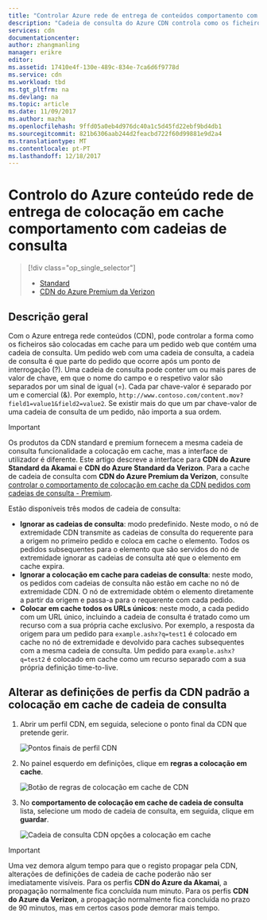 ```yaml
---
title: "Controlar Azure rede de entrega de conteúdos comportamento com cadeias de consulta a colocação em cache | Microsoft Docs"
description: "Cadeia de consulta do Azure CDN controla como os ficheiros são colocadas em cache quando estas contêm cadeias de consulta a colocação em cache."
services: cdn
documentationcenter: 
author: zhangmanling
manager: erikre
editor: 
ms.assetid: 17410e4f-130e-489c-834e-7ca6d6f9778d
ms.service: cdn
ms.workload: tbd
ms.tgt_pltfrm: na
ms.devlang: na
ms.topic: article
ms.date: 11/09/2017
ms.author: mazha
ms.openlocfilehash: 9ffd05a0eb4d976dc40a1c5d45fd22ebf9bd4db1
ms.sourcegitcommit: 821b6306aab244d2feacbd722f60d99881e9d2a4
ms.translationtype: MT
ms.contentlocale: pt-PT
ms.lasthandoff: 12/18/2017
---
```

# <a name="control-azure-content-delivery-network-caching-behavior-with-query-strings"></a>Controlo do Azure conteúdo rede de entrega de colocação em cache comportamento com cadeias de consulta
> [!div class="op_single_selector"]
> * [Standard](cdn-query-string.md)
> * [CDN do Azure Premium da Verizon](cdn-query-string-premium.md)
> 

## <a name="overview"></a>Descrição geral
Com o Azure entrega rede conteúdos (CDN), pode controlar a forma como os ficheiros são colocadas em cache para um pedido web que contém uma cadeia de consulta. Um pedido web com uma cadeia de consulta, a cadeia de consulta é que parte do pedido que ocorre após um ponto de interrogação (?). Uma cadeia de consulta pode conter um ou mais pares de valor de chave, em que o nome do campo e o respetivo valor são separados por um sinal de igual (=). Cada par chave-valor é separado por um e comercial (&). Por exemplo, `http://www.contoso.com/content.mov?field1=value1&field2=value2`. Se existir mais do que um par chave-valor de uma cadeia de consulta de um pedido, não importa a sua ordem. 

> [!IMPORTANT]
> Os produtos da CDN standard e premium fornecem a mesma cadeia de consulta funcionalidade a colocação em cache, mas a interface de utilizador é diferente.  Este artigo descreve a interface para **CDN do Azure Standard da Akamai** e **CDN do Azure Standard da Verizon**. Para a cache de cadeia de consulta com **CDN do Azure Premium da Verizon**, consulte [controlar o comportamento de colocação em cache da CDN pedidos com cadeias de consulta - Premium](cdn-query-string-premium.md).

Estão disponíveis três modos de cadeia de consulta:

- **Ignorar as cadeias de consulta**: modo predefinido. Neste modo, o nó de extremidade CDN transmite as cadeias de consulta do requerente para a origem no primeiro pedido e coloca em cache o elemento. Todos os pedidos subsequentes para o elemento que são servidos do nó de extremidade ignorar as cadeias de consulta até que o elemento em cache expira.
- **Ignorar a colocação em cache para cadeias de consulta**: neste modo, os pedidos com cadeias de consulta não estão em cache no nó de extremidade CDN. O nó de extremidade obtém o elemento diretamente a partir da origem e passa-a para o requerente com cada pedido.
- **Colocar em cache todos os URLs únicos**: neste modo, a cada pedido com um URL único, incluindo a cadeia de consulta é tratado como um recurso com a sua própria cache exclusivo. Por exemplo, a resposta da origem para um pedido para `example.ashx?q=test1` é colocado em cache no nó de extremidade e devolvido para caches subsequentes com a mesma cadeia de consulta. Um pedido para `example.ashx?q=test2` é colocado em cache como um recurso separado com a sua própria definição time-to-live.

## <a name="changing-query-string-caching-settings-for-standard-cdn-profiles"></a>Alterar as definições de perfis da CDN padrão a colocação em cache de cadeia de consulta
1. Abrir um perfil CDN, em seguida, selecione o ponto final da CDN que pretende gerir.
   
   ![Pontos finais de perfil CDN](./media/cdn-query-string/cdn-endpoints.png)
   
2. No painel esquerdo em definições, clique em **regras a colocação em cache**.
   
    ![Botão de regras de colocação em cache de CDN](./media/cdn-query-string/cdn-caching-rules-btn.png)
   
3. No **comportamento de colocação em cache de cadeia de consulta** lista, selecione um modo de cadeia de consulta, em seguida, clique em **guardar**.
   
   ![Cadeia de consulta CDN opções a colocação em cache](./media/cdn-query-string/cdn-query-string.png)

> [!IMPORTANT]
> Uma vez demora algum tempo para que o registo propagar pela CDN, alterações de definições de cadeia de cache poderão não ser imediatamente visíveis. Para os perfis **CDN do Azure da Akamai**, a propagação normalmente fica concluída num minuto. Para os perfis **CDN do Azure da Verizon**, a propagação normalmente fica concluída no prazo de 90 minutos, mas em certos casos pode demorar mais tempo.


